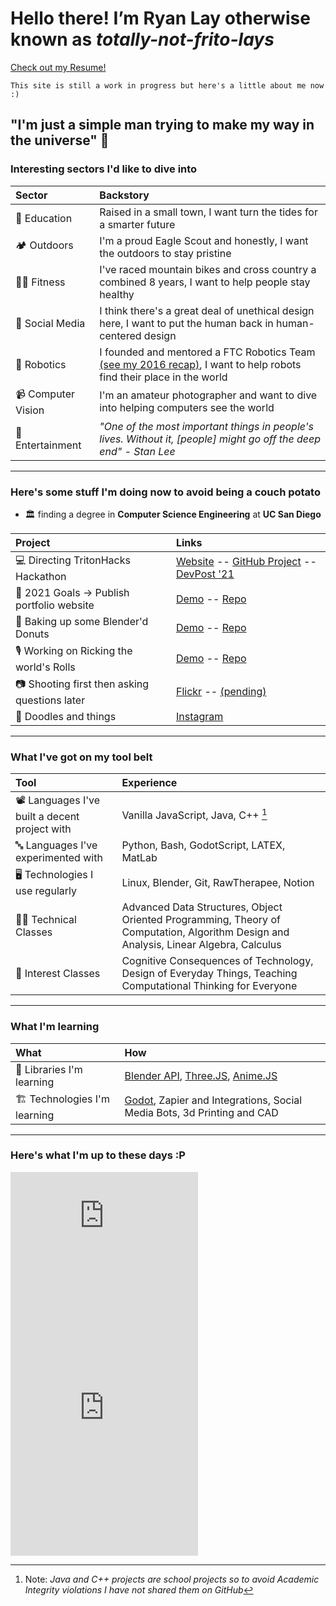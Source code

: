 # Hello there! I’m Ryan Lay otherwise known as *totally-not-frito-lays*
[Check out my Resume!](https://docs.google.com/document/d/19y4DYlpCbBB4MznEPp1gzgv9rbn6oTp7/edit?usp=sharing&ouid=104886245357892407782&rtpof=true&sd=true)

```
This site is still a work in progress but here's a little about me now :)
```

## "I'm just a simple man trying to make my way in the universe" 🌌
### Interesting sectors I'd like to dive into 

| Sector | Backstory |
| :--- | :--- |
|🧮 Education | Raised in a small town, I want turn the tides for a smarter future |
|🏕️ Outdoors | I'm a proud Eagle Scout and honestly, I want the outdoors to stay pristine |
|🚴‍♂️ Fitness | I've raced mountain bikes and cross country a combined 8 years, I want to help people stay healthy |
|📱 Social Media | I think there's a great deal of unethical design here, I want to put the human back in human-centered design |
|🤖 Robotics | I founded and mentored a FTC Robotics Team [(see my 2016 recap)](https://youtu.be/svJWyWrwLh4), I want to help robots find their place in the world |
|📹 Computer Vision | I'm an amateur photographer and want to dive into helping computers see the world |
|🎥 Entertainment | *"One of the most important things in people's lives. Without it, [people] might go off the deep end" - Stan Lee*

---

### Here's some stuff I'm doing now to avoid being a couch potato
- 🏛️ finding a degree in **Computer Science Engineering** at **UC San Diego**

| Project | Links |
| :--- | :--- |
| 💻 Directing TritonHacks Hackathon | [Website](https://www.tritonhacks.org/) -- [GitHub Project](https://github.com/tritonhacks) -- [DevPost '21](https://tritonhacks-2021.devpost.com/?ref_feature=challenge&ref_medium=discover) |
| 🥅 2021 Goals -> Publish portfolio website | [Demo](https://totally-not-frito-lays.github.io/) -- [Repo](https://github.com/totally-not-frito-lays/totally-not-frito-lays.github.io) |
| 🍩 Baking up some Blender'd Donuts | [Demo](https://totally-not-frito-lays.github.io/Donut/) -- [Repo](https://github.com/totally-not-frito-lays/Donut) |
| 🎙️ Working on Ricking the world's Rolls | [Demo](https://totally-not-frito-lays.github.io/RickRollBot/) -- [Repo](https://github.com/totally-not-frito-lays/RickRollBot) |
| 📷 Shooting first then asking questions later | [Flickr](https://www.flickr.com/photos/137664649@N02) -- [(pending)]() |
| 🎨 Doodles and things | [Instagram](https://www.instagram.com/slightly_stale_scraps/) |

---

### What I've got on my tool belt

| Tool | Experience |
| :--- | :--- |
| 📽️ Languages I've built a decent project with | Vanilla JavaScript, Java, C++ [^1] |
| 🔤 Languages I've experimented with | Python, Bash, GodotScript, LATEX, MatLab |
| 🖥️ Technologies I use regularly | Linux, Blender, Git, RawTherapee, Notion |
| 👨‍🎓 Technical Classes | Advanced Data Structures, Object Oriented Programming, Theory of Computation, Algorithm Design and Analysis, Linear Algebra, Calculus |
| 🎨 Interest Classes | Cognitive Consequences of Technology, Design of Everyday Things, Teaching Computational Thinking for Everyone |

[^1]: Note: *Java and C++ projects are school projects so to avoid Academic Integrity violations I have not shared them on GitHub*

---

### What I'm learning

| What | How |
| :--- | :--- |
| 🍼 Libraries I'm learning | [Blender API](https://docs.blender.org/api/current/info_overview.html), [Three.JS](https://threejs.org/), [Anime.JS](https://animejs.com/) |
| 🏗️ Technologies I'm learning | [Godot](https://godotengine.org/), Zapier and Integrations, Social Media Bots, 3d Printing and CAD |

---

### Here's what I'm up to these days :P

<iframe height='160' width='300' frameborder='0' allowtransparency='true' scrolling='no' src='https://www.strava.com/athletes/12527336/activity-summary/bad15b519d6a164166cf60734929737423c873e9'></iframe>

<iframe height='454' width='300' frameborder='0' allowtransparency='true' scrolling='no' src='https://www.strava.com/athletes/12527336/latest-rides/bad15b519d6a164166cf60734929737423c873e9'></iframe>
